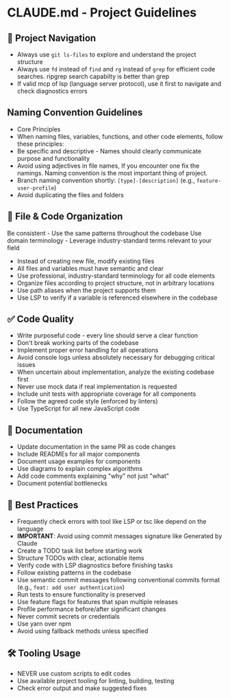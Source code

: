 # CLAUDE.md - Project Guidelines

## 🧭 Project Navigation

- Always use `git ls-files` to explore and understand the project structure
- Always use `fd` instead of `find` and `rg` instead of `grep` for efficient code searches. ripgrep search capabilty is better than grep
- If valid mcp of lsp (language server protocol), use it first to navigate and check diagnostics errors


## Naming Convention Guidelines
- Core Principles
- When naming files, variables, functions, and other code elements, follow these principles:
- Be specific and descriptive - Names should clearly communicate purpose and functionality
- Avoid using adjectives in file names, If you encounter one fix the namings. Naming convention is the most important thing of project.
- Branch naming convention shortly: `[type]-[description]` (e.g., `feature-user-profile`)
- Avoid duplicating the files and folders

## 📁 File & Code Organization
Be consistent - Use the same patterns throughout the codebase
Use domain terminology - Leverage industry-standard terms relevant to your field
- Instead of creating new file, modify existing files
- All files and variables must have semantic and clear
- Use professional, industry-standard terminology for all code elements
- Organize files according to project structure, not in arbitrary locations
- Use path aliases when the project supports them
- Use LSP to verify if a variable is referenced elsewhere in the codebase

## ✅ Code Quality

- Write purposeful code - every line should serve a clear function
- Don't break working parts of the codebase
- Implement proper error handling for all operations
- Avoid console logs unless absolutely necessary for debugging critical issues
- When uncertain about implementation, analyze the existing codebase first
- Never use mock data if real implementation is requested
- Include unit tests with appropriate coverage for all components
- Follow the agreed code style (enforced by linters)
- Use TypeScript for all new JavaScript code

## 📝 Documentation

- Update documentation in the same PR as code changes
- Include READMEs for all major components
- Document usage examples for components
- Use diagrams to explain complex algorithms
- Add code comments explaining "why" not just "what"
- Document potential bottlenecks

## 🌟 Best Practices

- Frequently check errors with tool like LSP or tsc like depend on the language
- **IMPORTANT**: Avoid using commit messages signature like Generated by Claude
- Create a TODO task list before starting work
- Structure TODOs with clear, actionable items
- Verify code with LSP diagnostics before finishing tasks
- Follow existing patterns in the codebase
- Use semantic commit messages following conventional commits format (e.g., `feat: add user authentication`)
- Run tests to ensure functionality is preserved
- Use feature flags for features that span multiple releases
- Profile performance before/after significant changes
- Never commit secrets or credentials
- Use yarn over npm
- Avoid using fallback methods unless specified

## 🛠️ Tooling Usage

- NEVER use custom scripts to edit codes
- Use available project tooling for linting, building, testing
- Check error output and make suggested fixes

